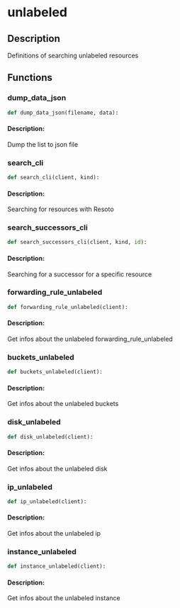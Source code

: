 # unlabeled

## Description

Definitions of searching unlabeled resources


## Functions

### dump_data_json
```python
def dump_data_json(filename, data):
```

#### Description: 
Dump the list to  json file


### search_cli
```python
def search_cli(client, kind):
```

#### Description: 
Searching for resources with Resoto


### search_successors_cli
```python
def search_successors_cli(client, kind, id):
```

#### Description: 
Searching for a successor for a specific resource


### forwarding_rule_unlabeled
```python
def forwarding_rule_unlabeled(client):
```

#### Description: 
Get infos about the unlabeled forwarding_rule_unlabeled


### buckets_unlabeled
```python
def buckets_unlabeled(client):
```

#### Description: 
Get infos about the unlabeled buckets


### disk_unlabeled
```python
def disk_unlabeled(client):
```

#### Description: 
Get infos about the unlabeled disk


### ip_unlabeled
```python
def ip_unlabeled(client):
```

#### Description: 
Get infos about the unlabeled ip


### instance_unlabeled
```python
def instance_unlabeled(client):
```

#### Description: 
Get infos about the unlabeled instance


